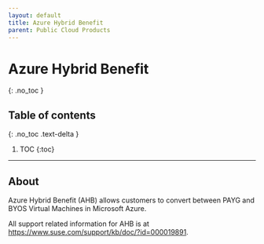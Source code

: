 ```yaml
---
layout: default
title: Azure Hybrid Benefit
parent: Public Cloud Products
---
```


# Azure Hybrid Benefit

{: .no_toc }

## Table of contents

{: .no_toc .text-delta }

1. TOC
{:toc}

---

## About

Azure Hybrid Benefit (AHB) allows customers to convert between PAYG and BYOS Virtual Machines in Microsoft Azure.

All support related information for AHB is at <https://www.suse.com/support/kb/doc/?id=000019891>.
